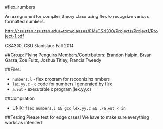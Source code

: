 #flex_numbers

An assignment for compiler theory class using flex to recognize various formatted numbers.

http://csustan.csustan.edu/~tom/classes/F14/CS4300/Projects/Project1/Project-1.pdf

CS4300, CSU Stanislaus Fall 2014

##Group: Flying Penguins
Members/Contributors: Brandon Halpin, Bryan Garza, Zoe Fultz, Joshua Titley, Francis Tweedy

##Files:
- `numbers.l`   - flex program for recognizing nmbers
- `lex.yy.c`    - c code for numbers.l generated by flex
- `a.out`       - executable c program (lex.yy.c)

##Compilation
- UNIX: `flex numbers.l && gcc lex.yy.c && ./a.out < in`

##Testing
Please test for edge cases! We have to make sure everything works as intended
